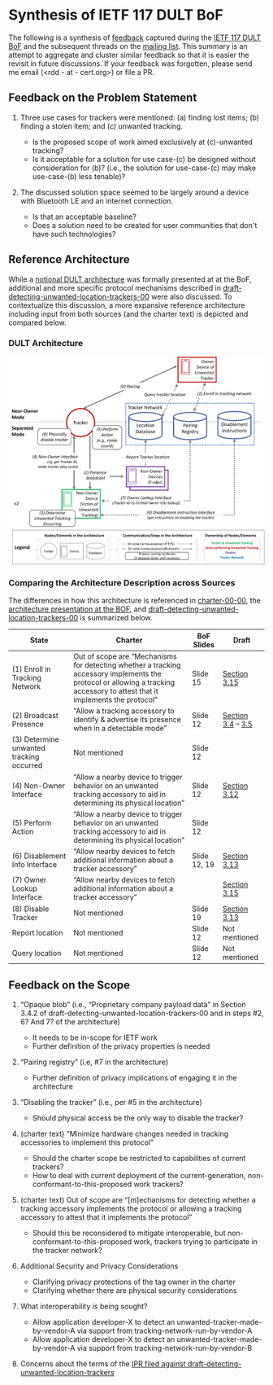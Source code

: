 # Synthesis of IETF 117 DULT BoF

The following is a synthesis of [feedback](https://notes.ietf.org/notes-ietf-117-dult) captured during the [IETF 117 DULT BoF](https://datatracker.ietf.org/meeting/117/session/dult) and the subsequent threads on the [mailing list](https://mailarchive.ietf.org/arch/browse/unwanted-trackers/).  This summary is an attempt to aggregate and cluster similar feedback so that it is easier the revisit in future discussions.  If your feedback was forgotten, please send me email (<rdd - at - cert.org>) or file a PR.

## Feedback on the Problem Statement

1. Three use cases for trackers were mentioned: (a) finding lost items; (b) finding a stolen item; and (c) unwanted tracking.  
   - Is the proposed scope of work aimed exclusively at (c)-unwanted tracking?
   - Is it acceptable for a solution for use case-(c) be designed without consideration for (b)?  (i.e., the solution for use-case-(c) may make use-case-(b) less tenable)?

2. The discussed solution space seemed to be largely around a device with Bluetooth LE and an internet connection.
   - Is that an acceptable baseline?
   - Does a solution need to be created for user communities that don't have such technologies?

## Reference Architecture

While a [notional DULT architecture](https://datatracker.ietf.org/meeting/117/materials/slides-117-dult-detecting-unwanted-location-trackers-rev-e-00) was formally presented at at the BoF, additional and more specific protocol mechanisms described in [draft-detecting-unwanted-location-trackers-00](https://datatracker.ietf.org/doc/html/draft-detecting-unwanted-location-trackers-00) were also discussed.  To contextualize this discussion, a more expansive reference architecture including input from both sources (and the charter text) is depicted and compared below.

### DULT Architecture
![](https://github.com/rdanyliw/ietf-dult/blob/b3cd784970ced33c9c7de1870bd2de5824df2672/dult-architecture.jpg)

### Comparing the Architecture Description across Sources
The differences in how this architecture is referenced in [charter-00-00](https://datatracker.ietf.org/doc/charter-ietf-dult/), the [architecture presentation at the BOF](https://datatracker.ietf.org/meeting/117/materials/slides-117-dult-detecting-unwanted-location-trackers-rev-e-00), and [draft-detecting-unwanted-location-trackers-00](https://datatracker.ietf.org/doc/html/draft-detecting-unwanted-location-trackers-00) is summarized below.

| State                                    | Charter                                                                                                                                                                                  | BoF Slides   | Draft             |
|------------------------------------------|------------------------------------------------------------------------------------------------------------------------------------------------------------------------------------------|--------------|-------------------|
| (1) Enroll in Tracking Network           |     Out of scope are   “Mechanisms for detecting whether a tracking accessory implements the   protocol or allowing a tracking accessory to attest that it implements the   protocol”    | Slide 15     | [Section 3.15](https://datatracker.ietf.org/doc/html/draft-detecting-unwanted-location-trackers-00#section-3.15)      |
| (2) Broadcast Presence                   | “Allow a tracking accessory to identify & advertise its presence when in a detectable mode”                                                                                              | Slide 12     | [Section 3.4](https://datatracker.ietf.org/doc/html/draft-detecting-unwanted-location-trackers-00#section-3.4) – [3.5](https://datatracker.ietf.org/doc/html/draft-detecting-unwanted-location-trackers-00#section-3.5) |
| (3) Determine unwanted tracking occurred | Not mentioned                                                                                                                                                                            | Slide 12     |                   |
| (4) Non-Owner Interface                  | “Allow a nearby device to trigger behavior on an unwanted tracking accessory to aid in determining its physical location”                                                                | Slide 12     | [Section 3.12](https://datatracker.ietf.org/doc/html/draft-detecting-unwanted-location-trackers-00#section-3.12)      |
| (5) Perform Action                       | “Allow a nearby device to trigger behavior on an unwanted tracking accessory to aid in determining its physical location”                                                                | Slide 12     |                   |
| (6) Disablement Info Interface           | “Allow nearby devices to fetch additional information about a tracker accessory”                                                                                                         | Slide 12, 19 | [Section 3.13](https://datatracker.ietf.org/doc/html/draft-detecting-unwanted-location-trackers-00#section-3.13)      |
| (7) Owner Lookup Interface               | “Allow nearby devices to fetch additional information about a tracker accessory”                                                                                                         |              | [Section 3.15](https://datatracker.ietf.org/doc/html/draft-detecting-unwanted-location-trackers-00#section-3.15)      |
| (8) Disable Tracker                      | Not mentioned                                                                                                                                                                            | Slide 19     | [Section 3.13](https://datatracker.ietf.org/doc/html/draft-detecting-unwanted-location-trackers-00#section-3.13)      |
| Report location                          | Not mentioned                                                                                                                                                                            | Slide 12     | Not mentioned     |
| Query location                           | Not mentioned                                                                                                                                                                            | Slide 12     | Not mentioned     |                                                                                                                                                                                   |            |              |

## Feedback on the Scope

1. “Opaque blob” (i.e., “Proprietary company payload data” in Section 3.4.2 of draft-detecting-unwanted-location-trackers-00 and in steps #2, 6? And 7? of the architecture)
   - It needs to be in-scope for IETF work
   - Further definition of the privacy properties is needed

2. “Pairing registry” (i.e, #7 in the architecture)

   - Further definition of privacy implications of engaging it in the architecture

3. “Disabling the tracker” (i.e., per #5 in the architecture)

   - Should physical access be the only way to disable the tracker?

4. (charter text) “Minimize hardware changes needed in tracking accessories to implement this protocol”

   - Should the charter scope be restricted to capabilities of current trackers?
   - How to deal with current deployment of the current-generation, non-conformant-to-this-proposed work trackers? 

5. (charter text) Out of scope are “[m]echanisms for detecting whether a tracking accessory implements the protocol or allowing a tracking accessory to attest that it implements the protocol”

   - Should this be reconsidered to mitigate interoperable, but non-conformant-to-this-proposed work, trackers trying to participate in the tracker network?

6. Additional Security and Privacy Considerations

   - Clarifying privacy protections of the tag owner in the charter
   - Clarifying whether there are physical security considerations

7. What interoperability is being sought?

   - Allow application developer-X to detect an unwanted-tracker-made-by-vendor-A via support from tracking-network-run-by-vendor-A
   - Allow application developer-X to detect an unwanted-tracker-made-by-vendor-A via support from tracking-network-run-by-vendor-B 

8. Concerns about the terms of the [IPR filed against draft-detecting-unwanted-location-trackers](https://datatracker.ietf.org/ipr/search/?submit=draft&id=draft-detecting-unwanted-location-trackers)
